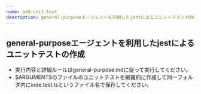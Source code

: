 ```yaml
---
name: add-unit-test
description: general-purposeエージェントを利用したjestによるユニットテストの作成
---
```


## general-purposeエージェントを利用したjestによるユニットテストの作成

- 実行内容と詳細ルールはgeneral-purpose.mdに従って実行してください。
- $ARGUMENTSのファイルのユニットテストを網羅的に作成して同一フォルダ内にinde.test.tsというファイル名で保存してください。
